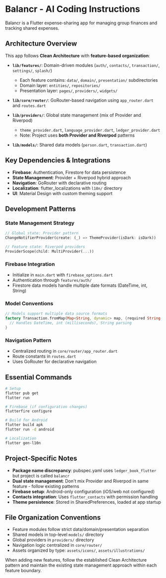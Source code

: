 # Balancr - AI Coding Instructions

Balancr is a Flutter expense-sharing app for managing group finances and tracking shared expenses.

## Architecture Overview

This app follows **Clean Architecture** with **feature-based organization**:

- **`lib/features/`**: Domain-driven modules (`auth/`, `contacts/`, `transaction/`, `settings/`, `splash/`)
  - Each feature contains: `data/`, `domain/`, `presentation/` subdirectories
  - Domain layer: `entities/`, `repositories/` 
  - Presentation layer: `pages/`, `providers/`, `widgets/`

- **`lib/core/router/`**: GoRouter-based navigation using `app_router.dart` and `routes.dart`

- **`lib/providers/`**: Global state management (mix of Provider and Riverpod)
  - `theme_provider.dart`, `language_provider.dart`, `ledger_provider.dart`
  - Note: Project uses **both Provider and Riverpod** patterns

- **`lib/models/`**: Shared data models (`person.dart`, `transaction.dart`)

## Key Dependencies & Integrations

- **Firebase**: Authentication, Firestore for data persistence
- **State Management**: Provider + Riverpod hybrid approach 
- **Navigation**: GoRouter with declarative routing
- **Localization**: flutter_localizations with `l10n/` directory
- **UI**: Material Design with custom theming support

## Development Patterns

### State Management Strategy
```dart
// Global state: Provider pattern
ChangeNotifierProvider(create: (_) => ThemeProvider(isDark: isDark))

// Feature state: Riverpod providers
ProviderScope(child: MultiProvider(...))
```

### Firebase Integration
- Initialize in `main.dart` with `firebase_options.dart`
- Authentication through `features/auth/`
- Firestore data models handle multiple date formats (DateTime, int, String)

### Model Conventions
```dart
// Models support multiple data source formats
factory Transaction.fromMap(Map<String, dynamic> map, {required String id}) {
  // Handles DateTime, int (milliseconds), String parsing
}
```

### Navigation Pattern
- Centralized routing in `core/router/app_router.dart`
- Route constants in `routes.dart`
- Uses GoRouter for declarative navigation

## Essential Commands

```bash
# Setup
flutter pub get
flutter run

# Firebase (if configuration changes)
flutterfire configure

# Build for Android
flutter build apk
flutter run -d android

# Localization
flutter gen-l10n
```

## Project-Specific Notes

- **Package name discrepancy**: pubspec.yaml uses `ledger_book_flutter` but project is called `balancr`
- **Dual state management**: Don't mix Provider and Riverpod in same feature - follow existing patterns
- **Firebase setup**: Android-only configuration (iOS/web not configured)
- **Contacts integration**: Uses `flutter_contacts` with permission handling
- **Theme persistence**: Stored in SharedPreferences, loaded at app startup

## File Organization Conventions

- Feature modules follow strict data/domain/presentation separation
- Shared models in top-level `models/` directory
- Global providers in `providers/` directory
- Navigation logic centralized in `core/router/`
- Assets organized by type: `assets/icons/`, `assets/illustrations/`

When adding new features, follow the established Clean Architecture pattern and maintain the existing state management approach within each feature boundary.